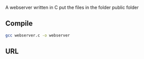 A webserver written in C put the files in the folder public folder

## Compile
```bash
gcc webserver.c -o webserver
```

## URL
```bash